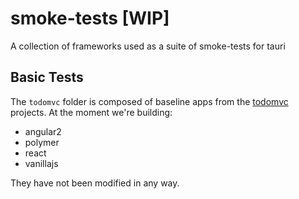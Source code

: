 # smoke-tests [WIP]
A collection of frameworks used as a suite of smoke-tests for tauri

## Basic Tests
The `todomvc` folder is composed of baseline apps from the [todomvc](https://github.com/tastejs/todomvc) projects. At the moment we're building:
 - angular2
 - polymer
 - react
 - vanillajs

They have not been modified in any way.
